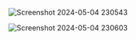 ![Screenshot 2024-05-04 230543](https://github.com/shanshee/Turle_Crossing_Game/assets/135793255/f028438b-7e5f-4724-b9b4-6c2889a33a63)

![Screenshot 2024-05-04 230603](https://github.com/shanshee/Turle_Crossing_Game/assets/135793255/d003a9b2-925d-4a98-9813-0e640495da66)
